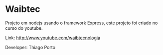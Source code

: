 Waibtec
=========================

Projeto em nodejs usando o framework Express, este projeto foi criado no curso do youtube.

Link: http://www.youtube.com/waibtecnologia

Developer: Thiago Porto
